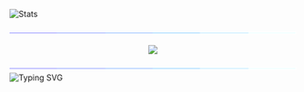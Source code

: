 <img style="height: 270; width: 100%;" alt="Stats"
  src="https://github-readme-stats.vercel.app/api?username=daniel-skliphosovsky&layout=compact&hide_border=true&theme=github_dark&show_icons=true&count_private=true&include_all_commits=true&custom_title=Stats\&rank_icon=github&hide_title=true">

<img src="./assets/separator.gif">

<p align="center">
  <img src="https://skillicons.dev/icons?i=cs,github,bash" height="70" style="vertical-align: middle;" />
</p>

<img src="./assets/separator.gif">

<img src="https://readme-typing-svg.herokuapp.com?font=Fira+Code&pause=900&color=00F7BF&width=530&height=40&lines=.NET,+C%23;MAUI,+WPF;GIT,+GITHUB" alt="Typing SVG" style="vertical-align: middle;">

